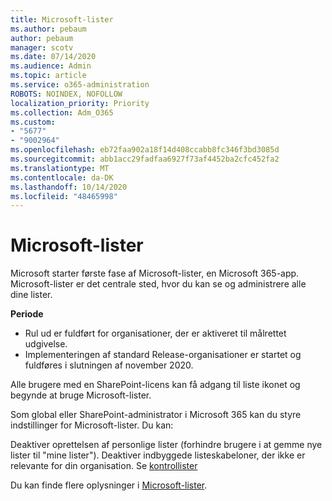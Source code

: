 ```yaml
---
title: Microsoft-lister
ms.author: pebaum
author: pebaum
manager: scotv
ms.date: 07/14/2020
ms.audience: Admin
ms.topic: article
ms.service: o365-administration
ROBOTS: NOINDEX, NOFOLLOW
localization_priority: Priority
ms.collection: Adm_O365
ms.custom:
- "5677"
- "9002964"
ms.openlocfilehash: eb72faa902a18f14d408ccabb8fc346f3bd3085d
ms.sourcegitcommit: abb1acc29fadfaa6927f73af4452ba2cfc452fa2
ms.translationtype: MT
ms.contentlocale: da-DK
ms.lasthandoff: 10/14/2020
ms.locfileid: "48465998"
---
```

# <a name="microsoft-lists"></a>Microsoft-lister

Microsoft starter første fase af Microsoft-lister, en Microsoft 365-app. Microsoft-lister er det centrale sted, hvor du kan se og administrere alle dine lister.  
  
**Periode**  

- Rul ud er fuldført for organisationer, der er aktiveret til målrettet udgivelse.
- Implementeringen af standard Release-organisationer er startet og fuldføres i slutningen af november 2020.

Alle brugere med en SharePoint-licens kan få adgang til liste ikonet og begynde at bruge Microsoft-lister.

Som global eller SharePoint-administrator i Microsoft 365 kan du styre indstillinger for Microsoft-lister. Du kan:

Deaktiver oprettelsen af personlige lister (forhindre brugere i at gemme nye lister til "mine lister").
Deaktiver indbyggede listeskabeloner, der ikke er relevante for din organisation.
Se [kontrollister](https://docs.microsoft.com/sharepoint/control-lists)

Du kan finde flere oplysninger i [Microsoft-lister](https://aka.ms/microsoftlists).
